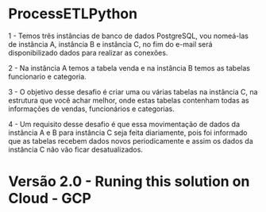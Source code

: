 # ProcessETLPython

1 - Temos três instâncias de banco de dados PostgreSQL, vou nomeá-las de instância A, instância B e instância C, no fim do e-mail será disponibilizado dados para realizar as conexões.

2 - Na instância A temos a tabela venda e na instância B temos as tabelas funcionario e categoria.

3 - O objetivo desse desafio é criar uma ou várias tabelas na instância C, na estrutura que você achar melhor, onde estas tabelas contenham todas as informações de vendas, funcionários e categorias.

4 - Um requisito desse desafio é que essa movimentação de dados da instância A e B para instância C seja feita diariamente, pois foi informado que as tabelas recebem dados novos periodicamente e assim os dados da instância C não vão ficar desatualizados.



# Versão 2.0 - Runing this solution on Cloud - GCP
